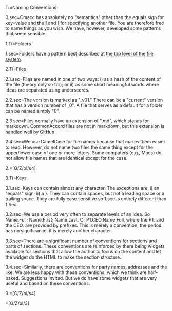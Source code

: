 Ti=Naming Conventions

0.sec=Cmacc has absolutely no "semantics" other than the equals sign for key=value and the ] and [ for specifying another file. You are therefore free to name things as you wish.  We have, however, developed some patterns that seem sensible.


1.Ti=Folders

1.sec=Folders have a pattern best described at <a href="i.php?v=l&f=">the top level of the file system</a>. 


2.Ti=Files

2.1.sec=Files are named in one of two ways: i) as a hash of the content of the file (theory only so far); or ii) as some short meaningful words where ideas are separated using underscores.  

2.2.sec=The version is marked as "_v01."  There can be a "current" version that has a version number of _0".  A file that serves as a default for a folder can be named simply "0".  

2.3.sec=Files normally have an extension of ".md", which stands for markdown.  CommonAccord files are not in markdown, but this extension is handled well by GitHub.  

2.4.sec=We use CamelCase for file names because that makes them easier to read.  However, do not name two files the same thing except for the upper/lower case of one or more letters.  Some computers (e.g., Macs) do not allow file names that are identical except for the case.    

2.=[G/Z/ol/s4]

3.Ti=Keys

3.1.sec=Keys can contain almost any character.  The exceptions are: i) an "equals" sign; ii) a }.  They can contain spaces, but not a leading space or a trailing space.  They are fully case sensitive so 1.sec is entirely different than 1.Sec.  

3.2.sec=We use a period very often to separate levels of an idea.  So Name.Full; Name.First; Name.Last.  Or P1.CEO.Name.Full, where the P1. and the CEO. are provided by prefixes.  This is merely a convention, the period has no significance, it is merely another character.

3.3.sec=There are a significant number of conventions for sections and parts of sections.  These conventions are reinforced by there being widgets available for sections that allow the author to focus on the content and let the widget do the HTML to make the section structure.  

3.4.sec=Similarly, there are conventions for party names, addresses and the like.  We are less happy with these conventions, which we think are half-baked.  Suggestions invited.  But we do have some widgets that are very useful and based on these conventions. 

3.=[G/Z/ol/s4]

=[G/Z/ol/3]